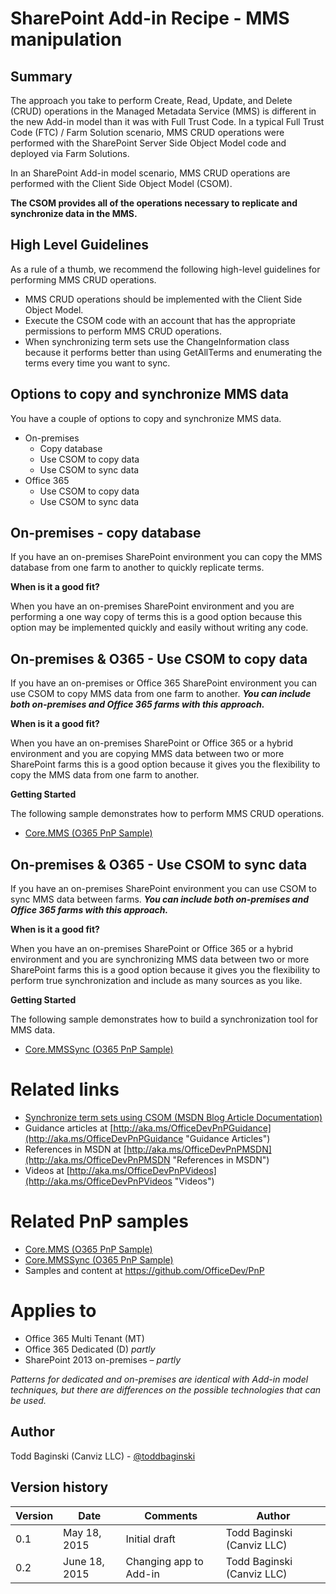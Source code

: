 SharePoint Add-in Recipe - MMS manipulation
===========================================

Summary
-------

The approach you take to perform Create, Read, Update, and Delete (CRUD) operations in the Managed Metadata Service (MMS) is different in the new Add-in model than it was with Full Trust Code.  In a typical Full Trust Code (FTC) / Farm Solution scenario, MMS CRUD operations were performed with the SharePoint Server Side Object Model code and deployed via Farm Solutions. 

In an SharePoint Add-in model scenario, MMS CRUD operations are performed with the Client Side Object Model (CSOM).

**The CSOM provides all of the operations necessary to replicate and synchronize data in the MMS.**

High Level Guidelines
---------------------

As a rule of a thumb, we recommend the following high-level guidelines for performing MMS CRUD operations.

- MMS CRUD operations should be implemented with the Client Side Object Model.
- Execute the CSOM code with an account that has the appropriate permissions to perform MMS CRUD operations.
- When synchronizing term sets use the ChangeInformation class because it performs better  than using GetAllTerms and enumerating the terms every time you want to sync. 


Options to copy and synchronize MMS data
----------------------------------------

You have a couple of options to copy and synchronize MMS data.

- On-premises
	+ Copy database
	+ Use CSOM to copy data
	+ Use CSOM to sync data
- Office 365
	+ Use CSOM to copy data
	+ Use CSOM to sync data

On-premises - copy database
---------------------------
If you have an on-premises SharePoint environment you can copy the MMS database from one farm to another to quickly replicate terms.

**When is it a good fit?**

When you have an on-premises SharePoint environment and you are performing a one way copy of terms this is a good option because this option may be implemented quickly and easily without writing any code.

On-premises & O365 - Use CSOM to copy data
------------------------------------------
If you have an on-premises or Office 365 SharePoint environment you can use CSOM to copy MMS data from one farm to another.  ***You can include both on-premises and Office 365 farms with this approach.***

**When is it a good fit?**

When you have an on-premises SharePoint or Office 365 or a hybrid environment and you are copying MMS data between two or more SharePoint farms this is a good option because it gives you the flexibility to copy the MMS data from one farm to another.

**Getting Started**

The following sample demonstrates how to perform MMS CRUD operations.

- [Core.MMS (O365 PnP Sample)](https://github.com/OfficeDev/PnP/tree/dev/Samples/Core.MMS)

On-premises & O365 - Use CSOM to sync data
------------------------------------------
If you have an on-premises SharePoint environment you can use CSOM to sync MMS data between farms. ***You can include both on-premises and Office 365 farms with this approach.***

**When is it a good fit?**

When you have an on-premises SharePoint or Office 365 or a hybrid environment and you are synchronizing MMS data between two or more SharePoint farms this is a good option because it gives you the flexibility to perform true synchronization and include as many sources as you like.

**Getting Started**

The following sample demonstrates how to build a synchronization tool for MMS data.

- [Core.MMSSync (O365 PnP Sample)](https://github.com/OfficeDev/PnP/tree/dev/Samples/Core.MMSSync)

Related links
=============
- [Synchronize term sets using CSOM (MSDN Blog Article Documentation)](http://blogs.msdn.com/b/frank_marasco/archive/2014/06/29/synchronize-term-sets-with-the-term-store-csom.aspx)
- Guidance articles at [http://aka.ms/OfficeDevPnPGuidance](http://aka.ms/OfficeDevPnPGuidance "Guidance Articles")
- References in MSDN at [http://aka.ms/OfficeDevPnPMSDN](http://aka.ms/OfficeDevPnPMSDN "References in MSDN")
- Videos at [http://aka.ms/OfficeDevPnPVideos](http://aka.ms/OfficeDevPnPVideos "Videos")

Related PnP samples
===================

- [Core.MMS (O365 PnP Sample)](https://github.com/OfficeDev/PnP/tree/dev/Samples/Core.MMS)
- [Core.MMSSync (O365 PnP Sample)](https://github.com/OfficeDev/PnP/tree/dev/Samples/Core.MMSSync)
- Samples and content at https://github.com/OfficeDev/PnP

Applies to
==========
- Office 365 Multi Tenant (MT)
- Office 365 Dedicated (D) *partly*
- SharePoint 2013 on-premises – *partly*

*Patterns for dedicated and on-premises are identical with Add-in model techniques, but there are differences on the possible technologies that can be used.*

Author
------
Todd Baginski (Canviz LLC) - [@toddbaginski](https://twitter.com/toddbaginski)

Version history
---------------
Version  | Date | Comments | Author
---------| -----| ---------| ------
0.1  | May 18, 2015 | Initial draft | Todd Baginski (Canviz LLC)
0.2  | June 18, 2015 | Changing app to Add-in | Todd Baginski (Canviz LLC)
